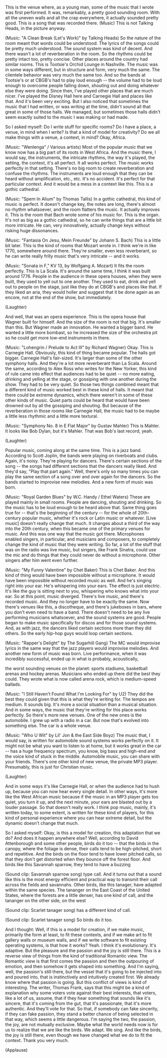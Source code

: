 
This is the venue
where, as a young man,
some of the music that I wrote was first performed.
It was, remarkably,
a pretty good sounding room.
With all the uneven walls and all the crap everywhere,
it actually sounded pretty good.
This is a song that was recorded there.
(Music)
This is not Talking Heads,
in the picture anyway.

(Music: &quot;A Clean Break (Let&#39;s Work)&quot; by Talking Heads)
So the nature of the room
meant that words could be understood.
The lyrics of the songs could be pretty much understood.
The sound system was kind of decent.
And there wasn&#39;t a lot of reverberation in the room.
So the rhythms
could be pretty intact too,
pretty concise.
Other places around the country had similar rooms.
This is Tootsie&#39;s Orchid Lounge in Nashville.
The music was in some ways different,
but in structure and form,
very much the same.
The clientele behavior was very much the same too.
And so the bands at Tootsie&#39;s
or at CBGB&#39;s
had to play loud enough --
the volume had to be loud enough to overcome
people falling down, shouting out
and doing whatever else they were doing.
Since then, I&#39;ve played other places
that are much nicer.
I&#39;ve played the Disney Hall here
and Carnegie Hall and places like that.
And it&#39;s been very exciting.
But I also noticed that sometimes the music
that I had written,
or was writing at the time,
didn&#39;t sound all that great
in some of those halls.
We managed,
but sometimes those halls didn&#39;t seem exactly suited
to the music I was making
or had made.

So I asked myself:
Do I write stuff
for specific rooms?
Do I have a place, a venue,
in mind when I write?
Is that a kind of model for creativity?
Do we all make things with
a venue, a context, in mind?
Okay, Africa.

(Music: &quot;Wenlenga&quot; / Various artists)
Most of the popular music that we know now
has a big part of its roots in West Africa.
And the music there,
I would say, the instruments,
the intricate rhythms,
the way it&#39;s played, the setting, the context,
it&#39;s all perfect. It all works perfect.
The music works perfectly in that setting.
There&#39;s no big room
to create reverberation and confuse the rhythms.
The instruments are loud enough
that they can be heard without amplification, etc., etc.
It&#39;s no accident.
It&#39;s perfect for that particular context.
And it would be a mess
in a context like this. This is a gothic cathedral.

(Music: &quot;Spem In Alium&quot; by Thomas Tallis)
In a gothic cathedral, this kind of music is perfect.
It doesn&#39;t change key, the notes are long,
there&#39;s almost no rhythm whatsoever,
and the room flatters the music.
It actually improves it.
This is the room that Bach
wrote some of his music for. This is the organ.
It&#39;s not as big as a gothic cathedral,
so he can write things that are a little bit more intricate.
He can, very innovatively,
actually change keys
without risking huge dissonances.

(Music: &quot;Fantasia On Jesu, Mein Freunde&quot; by Johann S. Bach)
This is a little bit later.
This is the kind of rooms that Mozart wrote in.
I think we&#39;re in like 1770, somewhere around there.
They&#39;re smaller, even less reverberant,
so he can write really frilly music
that&#39;s very intricate -- and it works.

(Music: &quot;Sonata in F,&quot; KV 13, by Wolfgang A. Mozart)
It fits the room perfectly.
This is La Scala.
It&#39;s around the same time,
I think it was built around 1776.
People in the audience in these opera houses, when they were built,
they used to yell out to one another.
They used to eat, drink and yell out to people on the stage,
just like they do at CBGB&#39;s and places like that.
If they liked an aria,
they would holler and suggest
that it be done again as an encore,
not at the end of the show, but immediately.

(Laughter)

And well, that was an opera experience.
This is the opera house that Wagner built for himself.
And the size of the room is not that big.
It&#39;s smaller than this.
But Wagner made an innovation.
He wanted a bigger band.
He wanted a little more bombast,
so he increased the size of the orchestra pit
so he could get more low-end instruments in there.

(Music: &quot;Lohengrin / Prelude to Act III&quot; by Richard Wagner)
Okay.
This is Carnegie Hall.
Obviously, this kind of thing became popular.
The halls got bigger. Carnegie Hall&#39;s fair-sized.
It&#39;s larger than some of the other symphony halls.
And they&#39;re a lot more reverberant
than La Scala.
Around the same,
according to Alex Ross who writes for the New Yorker,
this kind of rule came into effect
that audiences had to be quiet --
no more eating, drinking and yelling at the stage,
or gossiping with one another
during the show.
They had to be very quiet.
So those two things combined meant that
a different kind of music
worked best in these kind of halls.
It meant that there could be extreme dynamics,
which there weren&#39;t in some of these
other kinds of music.
Quiet parts could be heard
that would have been drowned out
by all the gossiping and shouting.
But because of the reverberation
in those rooms like Carnegie Hall,
the music had to be maybe a little less rhythmic
and a little more textural.

(Music: &quot;Symphony No. 8 in E Flat Major&quot; by Gustav Mahler)
This is Mahler.
It looks like Bob Dylan, but it&#39;s Mahler.
That was Bob&#39;s last record, yeah.

(Laughter)

Popular music, coming along at the same time.
This is a jazz band.
According to Scott Joplin, the bands were playing
on riverboats and clubs.
Again, it&#39;s noisy. They&#39;re playing for dancers.
There&#39;s certain sections of the song -- the songs had different sections
that the dancers really liked.
And they&#39;d say, &quot;Play that part again.&quot;
Well, there&#39;s only so many times
you can play the same section of a song over and over again for the dancers.
So the bands started to improvise new melodies.
And a new form of music was born.

(Music: &quot;Royal Garden Blues&quot; by W.C. Handy / Ethel Waters)
These are played mainly in small rooms.
People are dancing, shouting and drinking.
So the music has to be loud enough
to be heard above that.
Same thing goes true for -- that&#39;s the beginning of the century --
for the whole of 20th-century popular music,
whether it&#39;s rock or Latin music or whatever.
[Live music] doesn&#39;t really change that much.
It changes about a third of the way into the 20th century,
when this became
one of the primary venues for music.
And this was one way
that the music got there.
Microphones enabled singers, in particular,
and musicians and composers,
to completely change the kind of music
that they were writing.
So far, a lot of the stuff that was on the radio was live music,
but singers, like Frank Sinatra,
could use the mic
and do things
that they could never do without a microphone.
Other singers after him
went even further.

(Music: &quot;My Funny Valentine&quot; by Chet Baker)
This is Chet Baker.
And this kind of thing
would have been impossible without a microphone.
It would have been impossible without recorded music as well.
And he&#39;s singing right into your ear.
He&#39;s whispering into your ears.
The effect is just electric.
It&#39;s like the guy is sitting next to you,
whispering who knows what into your ear.
So at this point, music diverged.
There&#39;s live music,
and there&#39;s recorded music.
And they no longer have to be exactly the same.
Now there&#39;s venues like this, a discotheque,
and there&#39;s jukeboxes in bars,
where you don&#39;t even need to have a band.
There doesn&#39;t need to be any
live performing musicians whatsoever,
and the sound systems are good.
People began to make music
specifically for discos
and for those sound systems.
And, as with jazz,
the dancers liked certain sections
more than they did others.
So the early hip-hop guys would loop certain sections.

(Music: &quot;Rapper&#39;s Delight&quot; by The Sugarhill Gang)
The MC would improvise lyrics
in the same way that the jazz players would improvise melodies.
And another new form of music was born.
Live performance, when it was incredibly successful,
ended up in what is probably, acoustically,

the worst sounding venues on the planet:
sports stadiums,
basketball arenas and hockey arenas.
Musicians who ended up there did the best they could.
They wrote what is now called arena rock,
which is medium-speed ballads.

(Music: &quot;I Still Haven&#39;t Found What I&#39;m Looking For&quot; by U2)
They did the best they could
given that this is what they&#39;re writing for.
The tempos are medium. It sounds big.
It&#39;s more a social situation
than a musical situation.
And in some ways, the music
that they&#39;re writing for this place
works perfectly.
So there&#39;s more new venues.
One of the new ones is the automobile.
I grew up with a radio in a car.
But now that&#39;s evolved into something else.
The car is a whole venue.

(Music: &quot;Who U Wit&quot; by Lil&#39; Jon &amp; the East Side Boyz)
The music that, I would say, is written
for automobile sound systems
works perfectly on it.
It might not be what you want to listen to at home,
but it works great in the car --
has a huge frequency spectrum,
you know, big bass and high-end
and the voice kind of stuck in the middle.
Automobile music, you can share with your friends.
There&#39;s one other kind of new venue,
the private MP3 player.
Presumably, this is just for Christian music.

(Laughter)

And in some ways it&#39;s like Carnegie Hall,
or when the audience had to hush up,
because you can now hear every single detail.
In other ways, it&#39;s more like the West African music
because if the music in an MP3 player gets too quiet,
you turn it up, and the next minute,
your ears are blasted out by a louder passage.
So that doesn&#39;t really work.
I think pop music, mainly,
it&#39;s written today,
to some extent, is written for these kind of players,
for this kind of personal experience
where you can hear extreme detail,
but the dynamic doesn&#39;t change that much.

So I asked myself:
Okay, is this
a model for creation,
this adaptation that we do?
And does it happen anywhere else?
Well, according to David Attenborough and some other people,
birds do it too --
that the birds in the canopy,
where the foliage is dense,
their calls tend to be
high-pitched, short and repetitive.
And the birds on the floor
tend to have lower pitched calls,
so that they don&#39;t get distorted
when they bounce off the forest floor.
And birds like this Savannah sparrow,
they tend to have a buzzing

(Sound clip: Savannah sparrow song)
type call.
And it turns out that
a sound like this
is the most energy efficient and practical way
to transmit their call
across the fields and savannahs.
Other birds, like this tanager,
have adapted within the same species.
The tananger on the East Coast of the United States,
where the forests are a little denser,
has one kind of call,
and the tananger on the other side, on the west

(Sound clip: Scarlet tanager song)
has a different kind of call.

(Sound clip: Scarlet tanager song)
So birds do it too.

And I thought:
Well, if this is a model for creation,
if we make music,
primarily the form at least,
to fit these contexts,
and if we make art to fit gallery walls or museum walls,
and if we write software to fit existing operating systems,
is that how it works?
Yeah. I think it&#39;s evolutionary.
It&#39;s adaptive.
But the pleasure and the passion and the joy
is still there.
This is a reverse view of things
from the kind of traditional Romantic view.
The Romantic view is that
first comes the passion
and then the outpouring of emotion,
and then somehow it gets shaped into something.
And I&#39;m saying,
well, the passion&#39;s still there,
but the vessel
that it&#39;s going to be injected into and poured into,
that is instinctively and intuitively
created first.
We already know where that passion is going.
But this conflict of views is kind of interesting.
The writer,
Thomas Frank,
says that
this might be a kind of explanation
why some voters vote
against their best interests,
that voters, like a lot of us,
assume, that if they hear something that sounds like it&#39;s sincere,
that it&#39;s coming from the gut, that it&#39;s passionate,
that it&#39;s more authentic.
And they&#39;ll vote for that.
So that, if somebody can fake sincerity,
if they can fake passion,
they stand a better chance
of being selected in that way,
which seems a little dangerous.
I&#39;m saying the two, the passion, the joy,
are not mutually exclusive.
Maybe what the world needs now is for us to realize
that we are like the birds.
We adapt.
We sing.
And like the birds, the joy is still there,
even though we have changed what we do
to fit the context.
Thank you very much.

(Applause)

